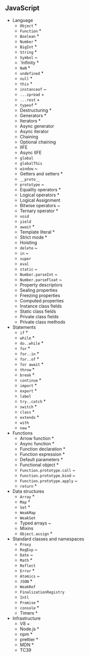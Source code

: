 ## JavaScript

- Language
  - `Object` *
  - `Function` *
  - `Boolean` *
  - `Number` *
  - `BigInt` *
  - `String` *
  - `Symbol` ~
  - `Infinity *
  - `NaN` *
  - `undefined` *
  - `null` *
  - `this` *
  - `instanceof` ~
  - `...spread` +
  - `...rest` +
  - `typeof` *
  - Destructuring *
  - Generators  *
  - Iterators *
  - Async generator
  - Async iterator
  - Chaining
  - Optional chaining
  - IIFE
  - Async IIFE
  - `global`
  - `globalThis`
  - `window` ~
  - Getters and setters *
  - `__proto__` 
  - `prototype` ~
  - Equality operators *
  - Logical operators *
  - Logical Assignment
  - Bitwise operators ~
  - Ternary operator *
  - `void`
  - `yield`
  - `await` *
  - Template literal *
  - Strict mode *
  - Hoisting
  - `delete` ~
  - `in` ~
  - `super`
  - `eval` 
  - `static` ~
  - `Number.parseInt` ~
  - `Number.parseFloat` ~
  - Property descriptors
  - Sealing properties
  - Freezing properties
  - Computed properties
  - Instance class fields
  - Static class fields
  - Private class fields
  - Private class methods
- Statements
  - `if` *
  - `while` *
  - `do..while` *
  - `for` *
  - `for..in` *
  - `for..of` *
  - `for await` *
  - `throw` *
  - `break` *
  - `continue` *
  - `import` *
  - `export` *
  - `label` 
  - `try..catch` *
  - `switch` *
  - `class` *
  - `extends` *
  - `with`
  - `new` *
- Functions
  - Arrow function *
  - Async function *
  - Function declaration *
  - Function expression *
  - Default parameters *
  - Functional object *
  - `Function.prototype.call` ~
  - `Function.prototype.bind` ~
  - `Function.prototype.apply` ~
  - `return` *
- Data structures
  - `Array` *
  - `Map` *
  - `Set` *
  - `WeakMap`
  - `WeakSet`
  - Typed arrays ~
  - Mixins
  - `Object.assign` *
- Standard classes and namespaces
  - `Proxy`
  - `RegExp` ~
  - `Date` ~
  - `Math` *
  - `Reflect`
  - `Error` *
  - `Atomics` ~
  - `JSON` *
  - `WeakRef`
  - `FinalizationRegistry`
  - `Intl`
  - `Promise` *
  - `console` *
  - Timers *
- Infrastructure
  - V8 +
  - Node.js *
  - npm *
  - prettier *
  - MDN *
  - TC39
